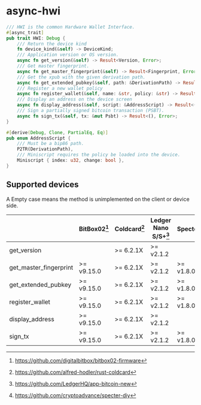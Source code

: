 # async-hwi

```rust
/// HWI is the common Hardware Wallet Interface.
#[async_trait]
pub trait HWI: Debug {
    /// Return the device kind
    fn device_kind(&self) -> DeviceKind;
    /// Application version or OS version.
    async fn get_version(&self) -> Result<Version, Error>;
    /// Get master fingerprint.
    async fn get_master_fingerprint(&self) -> Result<Fingerprint, Error>;
    /// Get the xpub with the given derivation path.
    async fn get_extended_pubkey(&self, path: &DerivationPath) -> Result<ExtendedPubKey, Error>;
    /// Register a new wallet policy
    async fn register_wallet(&self, name: &str, policy: &str) -> Result<Option<[u8; 32]>, Error>;
    /// Display an address on the device screen
    async fn display_address(&self, script: &AddressScript) -> Result<(), Error>;
    /// Sign a partially signed bitcoin transaction (PSBT).
    async fn sign_tx(&self, tx: &mut Psbt) -> Result<(), Error>;
}

#[derive(Debug, Clone, PartialEq, Eq)]
pub enum AddressScript {
    /// Must be a bip86 path.
    P2TR(DerivationPath),
    /// Miniscript requires the policy be loaded into the device.
    Miniscript { index: u32, change: bool },
}
```

## Supported devices

A Empty case means the method is unimplemented on the client or device side.

|                        | BitBox02[^1] | Coldcard[^2] | Ledger Nano S/S+[^3] | Specter[^4] |
|----------------------- |--------------|------------- |----------------------|-------------|
| get_version            |              | >= 6.2.1X    | >= v2.1.2            |             |
| get_master_fingerprint | >= v9.15.0   | >= 6.2.1X    | >= v2.1.2            | >= v1.8.0   |
| get_extended_pubkey    | >= v9.15.0   | >= 6.2.1X    | >= v2.1.2            | >= v1.8.0   |
| register_wallet        | >= v9.15.0   | >= 6.2.1X    | >= v2.1.2            | >= v1.8.0   |
| display_address        | >= v9.15.0   | >= 6.2.1X    | >= v2.1.2            |             |
| sign_tx                | >= v9.15.0   | >= 6.2.1X    | >= v2.1.2            | >= v1.8.0   |

[^1]: https://github.com/digitalbitbox/bitbox02-firmware
[^2]: https://github.com/alfred-hodler/rust-coldcard
[^3]: https://github.com/LedgerHQ/app-bitcoin-new  
[^4]: https://github.com/cryptoadvance/specter-diy
